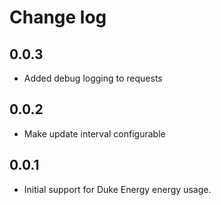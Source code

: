 # Change log

## 0.0.3
- Added debug logging to requests

## 0.0.2
- Make update interval configurable

## 0.0.1
- Initial support for Duke Energy energy usage.
